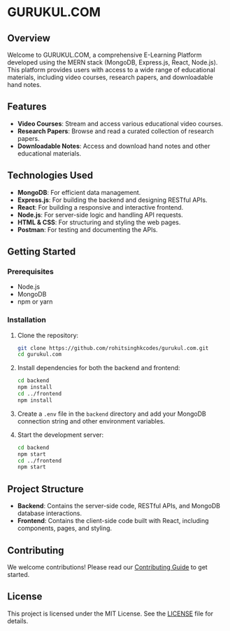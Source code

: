 # GURUKUL.COM

## Overview

Welcome to GURUKUL.COM, a comprehensive E-Learning Platform developed using the MERN stack (MongoDB, Express.js, React, Node.js). This platform provides users with access to a wide range of educational materials, including video courses, research papers, and downloadable hand notes.

## Features

- **Video Courses**: Stream and access various educational video courses.
- **Research Papers**: Browse and read a curated collection of research papers.
- **Downloadable Notes**: Access and download hand notes and other educational materials.

## Technologies Used

- **MongoDB**: For efficient data management.
- **Express.js**: For building the backend and designing RESTful APIs.
- **React**: For building a responsive and interactive frontend.
- **Node.js**: For server-side logic and handling API requests.
- **HTML & CSS**: For structuring and styling the web pages.
- **Postman**: For testing and documenting the APIs.

## Getting Started

### Prerequisites

- Node.js
- MongoDB
- npm or yarn

### Installation

1. Clone the repository:

   ```bash
   git clone https://github.com/rohitsinghkcodes/gurukul.com.git
   cd gurukul.com
   ```

2. Install dependencies for both the backend and frontend:

   ```bash
   cd backend
   npm install
   cd ../frontend
   npm install
   ```

3. Create a `.env` file in the `backend` directory and add your MongoDB connection string and other environment variables.

4. Start the development server:
   ```bash
   cd backend
   npm start
   cd ../frontend
   npm start
   ```

## Project Structure

- **Backend**: Contains the server-side code, RESTful APIs, and MongoDB database interactions.
- **Frontend**: Contains the client-side code built with React, including components, pages, and styling.

## Contributing

We welcome contributions! Please read our [Contributing Guide](CONTRIBUTING.md) to get started.

## License

This project is licensed under the MIT License. See the [LICENSE](LICENSE) file for details.
